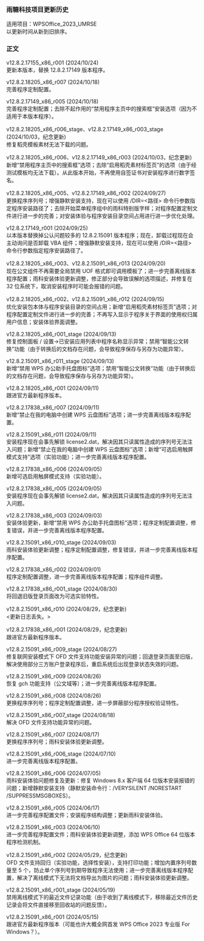 ### 雨糖科技项目更新历史
适用项目：WPSOffice_2023_UMRSE<br>
以更新时间从新到旧排序。

### 正文
v12.8.2.17155_x86_r001 (2024/10/24)<br>
更新本版本，替换 12.8.2.17149 版本程序。

v12.8.2.18205_x86_r007 (2024/10/18)<br>
完善程序定制配置。

v12.8.2.17149_x86_r005 (2024/10/18)<br>
完善程序定制配置；去除不起作用的“禁用程序主页中的搜索框”安装选项（因为不适用于本版本程序）。

v12.8.2.18205_x86_r006_stage、v12.8.2.17149_x86_r003_stage (2024/10/03，纪念更新)<br>
修复稻壳模板素材无法下载的问题。

v12.8.2.18205_x86_r006、v12.8.2.17149_x86_r003 (2024/10/03，纪念更新)<br>
新增“禁用程序主页中的搜索框”选项；去除“启用稻壳素材标签页”的选项（由于经测试模板均无法下载）。从此版本开始，不再使用自签证书对安装程序进行数字签名。

v12.8.2.18205_x86_r005、v12.8.2.17149_x86_r002 (2024/09/27)<br>
更换程序序列号；增强静默安装支持，现在可以使用 /DIR=<路径> 命令行参数指定程序安装路径了；去除开始菜单程序组中的雨科特别版字样；对程序配置定制文件进行进一步的完善；对安装体验与程序安装目录空间占用进行进一步优化处理。

v12.8.2.17149_r001 (2024/09/25)<br>
以本版本替换掉公认问题较多的 12.8.2.15091 版本程序；现在，卸载过程现在会主动询问是否卸载 VBA 组件；增强静默安装支持，现在可以使用 /DIR=<路径> 命令行参数指定程序安装路径了。

v12.8.2.18205_x86_r003、v12.8.2.15091_x86_r013 (2024/09/20)<br>
现在公文组件不再需要全局禁用 UOF 格式即可调用模板了；进一步完善离线版本程序配置；雨科安装体验更新调整，修正部分会导致误解的选项描述，并修复在 32 位系统下，取消安装程序时可能会报错的问题。

v12.8.2.18205_x86_r002、v12.8.2.15091_x86_r012 (2024/09/15)<br>
优化安装包本体与程序安装目录的空间占用；新增“启用稻壳素材标签页”选项；对程序配置定制文件进行进一步的完善；不再写入显示于程序关于界面的使用权归属用户信息；安装体验界面调整。

v12.8.2.18205_x86_r001_stage (2024/09/13)<br>
修复控制面板 / 设置→已安装应用列表中程序名称显示异常；禁用“智能公文转换”功能（由于转换后的文档存在问题，会导致程序保存与另存为功能异常）。

v12.8.2.15091_x86_r011_stage (2024/09/13)<br>
新增“禁用 WPS 办公助手托盘图标”选项；禁用“智能公文转换”功能（由于转换后的文档存在问题，会导致程序保存与另存为功能异常）。

v12.8.2.18205_x86_r001 (2024/09/11)<br>
跟进官方最新程序版本。

v12.8.2.17838_x86_r007 (2024/09/11)<br>
新增“禁止在我的电脑中创建 WPS 云盘图标”选项；进一步完善离线版本程序配置。

v12.8.2.15091_x86_r011 (2024/09/11)<br>
安装程序现在会事先解锁 license2.dat，解决因其只读属性造成的序列号无法注入问题；新增“禁止在我的电脑中创建 WPS 云盘图标”选项；新增“可选启用触屏模式支持”选项（实验功能）；进一步完善离线版本程序配置。

v12.8.2.17838_x86_r006 (2024/09/05)<br>
新增可选启用触屏模式支持（实验功能）。

v12.8.2.17838_x86_r005 (2024/09/05)<br>
安装程序现在会事先解锁 license2.dat，解决因其只读属性造成的序列号无法注入问题。

v12.8.2.17838_x86_r003 (2024/09/03)<br>
安装体验更新，新增“禁用 WPS 办公助手托盘图标”选项；程序定制配置调整，修复错误，并进一步完善离线版本程序配置。

v12.8.2.15091_x86_r010_stage (2024/09/03)<br>
雨科安装体验更新调整；程序定制配置调整，修复错误，并进一步完善离线版本程序配置。

v12.8.2.17838_x86_r002 (2024/09/01)<br>
程序定制配置调整，进一步完善离线版本程序配置；程序组件调整。

v12.8.2.17838_x86_r001_stage (2024/08/30)<br>
将回退旧版登录页面改为可选实验特性。

v12.8.2.15091_x86_r010 (2024/08/29，纪念更新)<br>
<更新日志丢失。>

v12.8.2.17838_x86_r001 (2024/08/29，纪念更新)<br>
跟进官方最新程序版本。

v12.8.2.15091_x86_r009_stage (2024/08/27)<br>
修复联网安装模式下 OFD 文件支持功能安装异常的问题；回退登录页面至旧版，解决使用部分三方账户登录程序后，重启系统后出现登录状态失效的问题。

v12.8.2.15091_x86_r009 (2024/08/26)<br>
恢复 gch 功能支持（公文域等）；进一步完善离线版本程序配置。

v12.8.2.15091_x86_r008 (2024/08/26)<br>
更换程序序列号；程序定制配置调整，进一步屏蔽部分程序授权验证特性。

v12.8.2.15091_x86_r007_stage (2024/08/18)<br>
解决 OFD 文件支持功能异常的问题。

v12.8.2.15091_x86_r007 (2024/08/17)<br>
更换程序序列号；雨科安装体验更新调整。

v12.8.2.15091_x86_r006_stage (2024/07/10)<br>
进一步完善离线版本程序配置。

v12.8.2.15091_x86_r006 (2024/07/05)<br>
雨科安装体验问题修复及更新：修复 Windows 8.x 客户端 64 位版本安装报错的问题；新增静默安装支持（静默安装命令行：/VERYSILENT /NORESTART /SUPPRESSMSGBOXES）。

v12.8.2.15091_x86_r005 (2024/06/17)<br>
进一步完善程序配置文件；安装程序结构调整；更新雨科安装体验。

v12.8.2.15091_x86_r003 (2024/06/10)<br>
进一步完善程序配置文件；雨科安装体验更新调整，添加 WPS Office 64 位版本程序检测机制。

v12.8.2.15091_x86_r002 (2024/05/29，纪念更新)<br>
OFD 文件支持回归（实验功能，选择性安装），支持打印功能；增加内置序列号数量至 5 个，防止单个序列号到期导致程序无法使用；进一步完善离线版本程序配置，解决了离线模式下无法将文档导出为图片的问题；雨科安装体验更新调整。

v12.8.2.15091_x86_r001_stage (2024/05/19)<br>
禁用离线模式下的最近文件记录功能（由于收到了离线模式下，移除最近文件历史记录会将文件直接移至回收站的问题反馈）。

v12.8.2.15091_x86_r001 (2024/05/15)<br>
跟进官方最新程序版本（可能也许大概全网首发 WPS Office 2023 专业版 For Windows？）。
